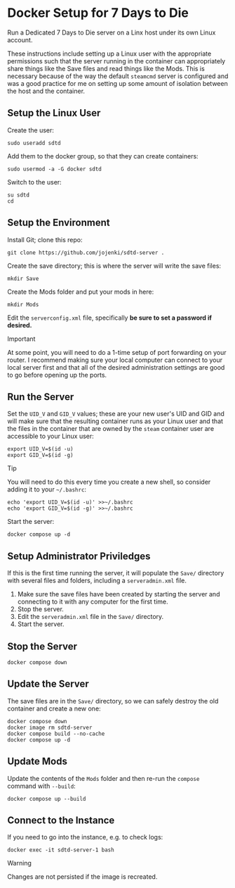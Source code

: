 # Docker Setup for 7 Days to Die

Run a Dedicated 7 Days to Die server on a Linx host under its own Linux account.

These instructions include setting up a Linux user with the appropriate permissions such that the server running in the container can appropriately share things like the Save files and read things like the Mods. This is necessary because of the way the default `steamcmd` server is configured and was a good practice for me on setting up some amount of isolation between the host and the container.

## Setup the Linux User

Create the user:

```
sudo useradd sdtd
```

Add them to the docker group, so that they can create containers:

```
sudo usermod -a -G docker sdtd
```

Switch to the user:

```
su sdtd
cd
```

## Setup the Environment

Install Git; clone this repo:

```
git clone https://github.com/jojenki/sdtd-server .
```

Create the save directory; this is where the server will write the save files:

```
mkdir Save
```

Create the Mods folder and put your mods in here:

```
mkdir Mods
```

Edit the `serverconfig.xml` file, specifically **be sure to set a password if
desired.**

> [!IMPORTANT]
> At some point, you will need to do a 1-time setup of port forwarding on your router. I recommend making sure your local computer can connect to your local server first and that all of the desired administration settings are good to go before opening up the ports.

## Run the Server

Set the `UID_V` and `GID_V` values; these are your new user's UID and GID and will make sure that the resulting container runs as your Linux user and that the files in the container that are owned by the `steam` container user are accessible to your Linux user:

```
export UID_V=$(id -u)
export GID_V=$(id -g)
```

> [!TIP]
> You will need to do this every time you create a new shell, so consider adding it to your `~/.bashrc`:
> ```
> echo 'export UID_V=$(id -u)' >>~/.bashrc
> echo 'export GID_V=$(id -g)' >>~/.bashrc

Start the server:

```
docker compose up -d
```

## Setup Administrator Priviledges

If this is the first time running the server, it will populate the `Save/` directory with several files and folders, including a `serveradmin.xml` file.

1. Make sure the save files have been created by starting the server and
connecting to it with any computer for the first time.
2. Stop the server.
3. Edit the `serveradmin.xml` file in the `Save/` directory.
4. Start the server.

## Stop the Server

```
docker compose down
```

## Update the Server

The save files are in the `Save/` directory, so we can safely destroy the old container and create a new one:

```
docker compose down
docker image rm sdtd-server
docker compose build --no-cache
docker compose up -d
```

## Update Mods

Update the contents of the `Mods` folder and then re-run the `compose` command with `--build`:

```
docker compose up --build
```

## Connect to the Instance

If you need to go into the instance, e.g. to check logs:

```
docker exec -it sdtd-server-1 bash
```

> [!WARNING]
> Changes are not persisted if the image is recreated.
